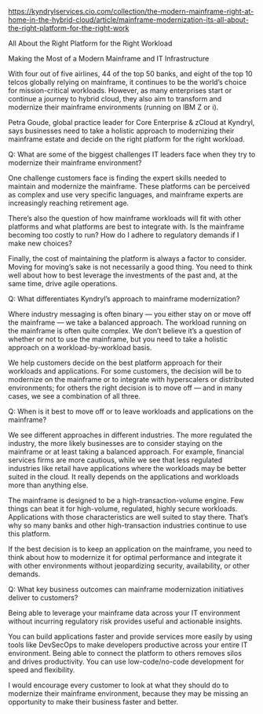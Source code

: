 https://kyndrylservices.cio.com/collection/the-modern-mainframe-right-at-home-in-the-hybrid-cloud/article/mainframe-modernization-its-all-about-the-right-platform-for-the-right-work 

All About the Right Platform for the Right Workload

Making the Most of a Modern Mainframe and IT Infrastructure

With four out of five airlines, 44 of the top 50 banks, and eight of the top 10 telcos globally relying on mainframe, it continues to be the world’s choice for mission-critical workloads. However, as many enterprises start or continue a journey to hybrid cloud, they also aim to transform and modernize their mainframe environments (running on IBM Z or i).

Petra Goude, global practice leader for Core Enterprise & zCloud at Kyndryl, says businesses need to take a holistic approach to modernizing their mainframe estate and decide on the right platform for the right workload.

Q: What are some of the biggest challenges IT leaders face when they try to modernize their mainframe environment?

One challenge customers face is finding the expert skills needed to maintain and modernize the mainframe. These platforms can be perceived as complex and use very specific languages, and mainframe experts are increasingly reaching retirement age.

There’s also the question of how mainframe workloads will fit with other platforms and what platforms are best to integrate with. Is the mainframe becoming too costly to run? How do I adhere to regulatory demands if I make new choices?

Finally, the cost of maintaining the platform is always a factor to consider. Moving for moving’s sake is not necessarily a good thing. You need to think well about how to best leverage the investments of the past and, at the same time, drive agile operations.

Q: What differentiates Kyndryl’s approach to mainframe modernization?

Where industry messaging is often binary — you either stay on or move off the mainframe — we take a balanced approach. The workload running on the mainframe is often quite complex. We don’t believe it’s a question of whether or not to use the mainframe, but you need to take a holistic approach on a workload-by-workload basis.

We help customers decide on the best platform approach for their workloads and applications. For some customers, the decision will be to modernize on the mainframe or to integrate with hyperscalers or distributed environments; for others the right decision is to move off — and in many cases, we see a combination of all three.

Q: When is it best to move off or to leave workloads and applications on the mainframe?

We see different approaches in different industries. The more regulated the industry, the more likely businesses are to consider staying on the mainframe or at least taking a balanced approach. For example, financial services firms are more cautious, while we see that less regulated industries like retail have applications where the workloads may be better suited in the cloud. It really depends on the applications and workloads more than anything else.

The mainframe is designed to be a high-transaction-volume engine. Few things can beat it for high-volume, regulated, highly secure workloads. Applications with those characteristics are well suited to stay there. That’s why so many banks and other high-transaction industries continue to use this platform.

If the best decision is to keep an application on the mainframe, you need to think about how to modernize it for optimal performance and integrate it with other environments without jeopardizing security, availability, or other demands.

Q: What key business outcomes can mainframe modernization initiatives deliver to customers?

Being able to leverage your mainframe data across your IT environment without incurring regulatory risk provides useful and actionable insights.

You can build applications faster and provide services more easily by using tools like DevSecOps to make developers productive across your entire IT environment. Being able to connect the platform to others removes silos and drives productivity. You can use low-code/no-code development for speed and flexibility.

I would encourage every customer to look at what they should do to modernize their mainframe environment, because they may be missing an opportunity to make their business faster and better.
